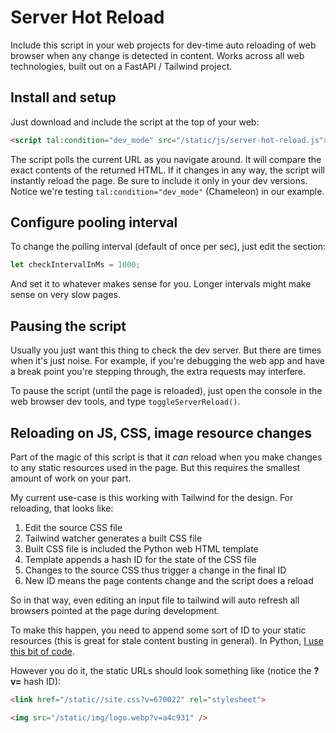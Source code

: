 # Server Hot Reload

Include this script in your web projects for dev-time auto reloading 
of web browser when any change is detected in content. Works across
all web technologies, built out on a FastAPI / Tailwind project.

## Install and setup

Just download and include the script at the top of your web:

```html
<script tal:condition="dev_mode" src="/static/js/server-hot-reload.js"></script>
```
The script polls the current URL as you navigate around. 
It will compare the exact contents of the returned HTML. 
If it changes in any way, the script will instantly reload the
page. Be sure to include it only in your dev versions. 
Notice we're testing `tal:condition="dev_mode"` (Chameleon) in
our example.

## Configure pooling interval

To change the polling interval (default of once per sec), just
edit the section:

```javascript
let checkIntervalInMs = 1000;
```
And set it to whatever makes sense for you. Longer intervals
might make sense on very slow pages.

## Pausing the script

Usually you just want this thing to check the dev server. 
But there are times when it's just noise. For example, if you're
debugging the web app and have a break point you're stepping
through, the extra requests may interfere. 

To pause the script (until the page is reloaded), just open
the console in the web browser dev tools, and type 
`toggleServerReload()`.

## Reloading on JS, CSS, image resource changes

Part of the magic of this script is that it *can* reload when
you make changes to any static resources used in the page. 
But this requires the smallest amount of work on your part.

My current use-case is this working with Tailwind for the design.
For reloading, that looks like:

1. Edit the source CSS file
2. Tailwind watcher generates a built CSS file
3. Built CSS file is included the Python web HTML template
4. Template appends a hash ID for the state of the CSS file
5. Changes to the source CSS thus trigger a change in the final ID
6. New ID means the page contents change and the script does a reload

So in that way, even editing an input file to tailwind will 
auto refresh all browsers pointed at the page during development.

To make this happen, you need to append some sort of ID to
your static resources (this is great for stale content busting 
in general). In Python, [I use this bit of code](https://github.com/talkpython/fast-python-webapps-with-cdns/blob/main/code/ch8_perf_testing/infrastructure/cache_buster.py).

However you do it, the static URLs should look something like 
(notice the **?v=** hash ID):

```html
<link href="/static//site.css?v=670022" rel="stylesheet">

<img src="/static/img/logo.webp?v=a4c931" />
```





